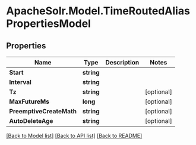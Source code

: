 # ApacheSolr.Model.TimeRoutedAliasPropertiesModel

## Properties

Name | Type | Description | Notes
------------ | ------------- | ------------- | -------------
**Start** | **string** |  | 
**Interval** | **string** |  | 
**Tz** | **string** |  | [optional] 
**MaxFutureMs** | **long** |  | [optional] 
**PreemptiveCreateMath** | **string** |  | [optional] 
**AutoDeleteAge** | **string** |  | [optional] 

[[Back to Model list]](../README.md#documentation-for-models) [[Back to API list]](../README.md#documentation-for-api-endpoints) [[Back to README]](../README.md)

